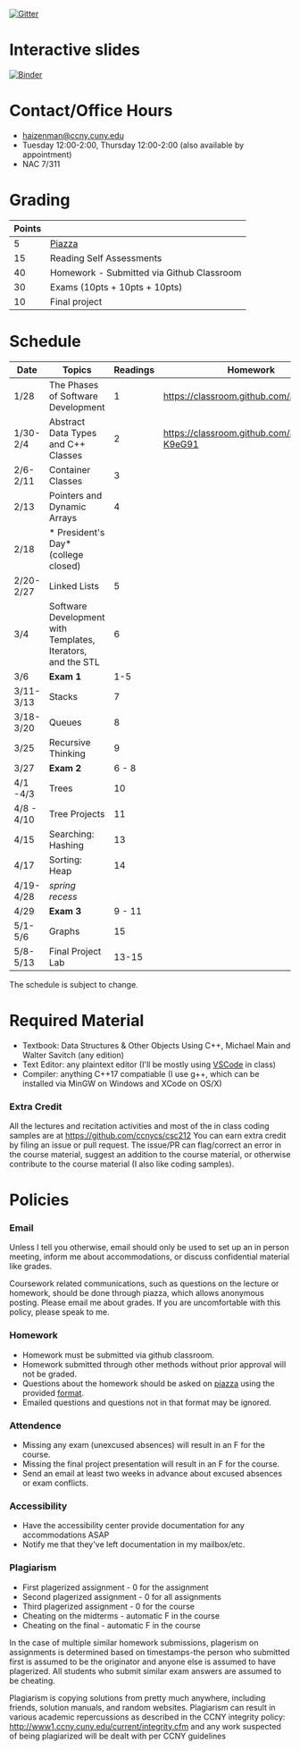 
[![Gitter](https://badges.gitter.im/ccnycs/community.svg)](https://gitter.im/ccnycs/community?utm_source=badge&utm_medium=badge&utm_campaign=pr-badge)

Interactive slides
==================
[![Binder](https://mybinder.org/badge.svg)](https://mybinder.org/v2/gh/ccnycs/csc212/master)

Contact/Office Hours
====================
* haizenman@ccny.cuny.edu
* Tuesday 12:00-2:00, Thursday 12:00-2:00 (also available by appointment)
* NAC 7/311

Grading
========
| Points |  |
| ------------- | ----------- |
| 5 | [Piazza](https://piazza.com/ccny.cuny/spring2019/cs21200/home) |
| 15 | Reading Self Assessments |
| 40 | Homework - Submitted via Github Classroom |
| 30 | Exams (10pts + 10pts + 10pts) |
| 10 | Final project | 

Schedule
========
| Date | Topics | Readings | Homework |
|------|--------|----------| ------|
| 1/28 | The Phases of Software Development | 1 | https://classroom.github.com/a/bI_dHoR0|
| 1/30-2/4 | Abstract Data Types and C++ Classes | 2 |https://classroom.github.com/a/l-K9eG91 |
| 2/6-2/11 | Container Classes | 3 | |
| 2/13 | Pointers and Dynamic Arrays| 4 |  |
| 2/18 | * President's Day* (college closed)| | | |
| 2/20-2/27| Linked Lists	| 5 | |
| 3/4 | Software Development with Templates, Iterators, and the STL | 6 | |
| 3/6 | __Exam 1__ | 1-5 | |
| 3/11-3/13 | Stacks | 7 | |  
| 3/18-3/20 | Queues | 8 | |
| 3/25 | Recursive Thinking   | 9 | 
| 3/27 | __Exam 2__ | 6 - 8 |
| 4/1 -4/3| Trees | 10 | |
| 4/8 - 4/10| Tree Projects | 11 | |
| 4/15 | Searching: Hashing | 13 | |
| 4/17 | Sorting: Heap | 14 | | 
| 4/19-4/28| *spring recess*| | |
| 4/29 | __Exam 3__ | 9 - 11 | 
| 5/1-5/6 | Graphs | 15 | |
| 5/8-5/13| Final Project Lab | 13-15 | |

The schedule is subject to change. 

Required Material 
=================
* Textbook: Data Structures & Other Objects Using C++, Michael Main and Walter Savitch (any edition)
* Text Editor: any plaintext editor (I'll be mostly using [VSCode](https://code.visualstudio.com/) in class)
* Compiler: anything C++17 compatiable (I use g++, which can be installed via MinGW on Windows and XCode on OS/X)



### Extra Credit ###
All the lectures and recitation activities and most of the in class coding samples are at https://github.com/ccnycs/csc212 You can earn extra credit by filing an issue or pull request. The issue/PR can flag/correct an error in the course material, suggest an addition to the course material, or otherwise contribute to the course material (I also like coding samples). 

Policies
========
### Email ###
Unless I tell you otherwise, email should only be used to set up an in person meeting, inform me about accommodations, or discuss confidential material like grades.  

Coursework related communications, such as questions on the lecture or homework, should be done through piazza, which allows anonymous posting. Please email me about grades. If you are uncomfortable with this policy, please speak to me.


### Homework ###
* Homework must be submitted via github classroom. 
* Homework submitted through other methods without prior approval  will not be graded.
* Questions about the homework should be asked on [piazza](
piazza.com/ccny.cuny/fall2018/csc21200pr/home) using the provided [format](hwq_fmt.md). 
* Emailed questions and questions not in that format may be ignored. 

### Attendence ###
* Missing any exam (unexcused absences) will result in an F for the course.
* Missing the final project presentation will result in an F for the course. 
* Send an email at least two weeks in advance about excused absences or exam conflicts.

### Accessibility ###
* Have the accessibility center provide documentation for any accommodations ASAP
* Notify me that they've left documentation in my mailbox/etc.

### Plagiarism ###
* First plagerized assignment - 0 for the assignment
* Second plagerized assignment - 0 for all assignments
* Third plagerized assignment - 0 for the course
* Cheating on the midterms - automatic F in the course
* Cheating on the final - automatic F in the course

In the case of multiple similar homework submissions, plagerism on assignments is determined based on timestamps-the person who submitted first is assumed to be the originator and anyone else is assumed to have plagerized. All students who submit similar exam answers are assumed to be cheating.

Plagiarism is copying solutions from pretty much anywhere, including friends, solution manuals, and random websites. Plagiarism can result in various academic repercussions as described in the CCNY integrity policy: http://www1.ccny.cuny.edu/current/integrity.cfm and any work suspected of being plagiarized will be dealt with per CCNY guidelines

